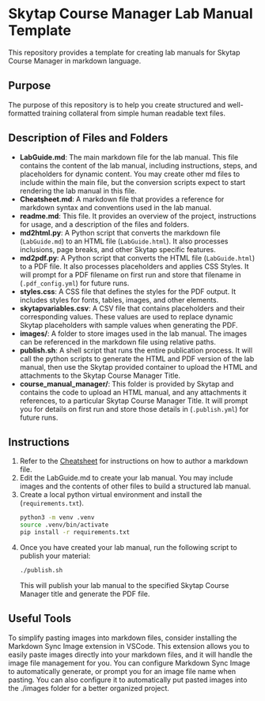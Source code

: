# Skytap Course Manager Lab Manual Template

This repository provides a template for creating lab manuals for Skytap Course Manager in markdown language.

## Purpose
The purpose of this repository is to help you create structured and well-formatted training collateral from simple human readable text files.

## Description of Files and Folders

- **LabGuide.md**: The main markdown file for the lab manual. This file contains the content of the lab manual, including instructions, steps, and placeholders for dynamic content.  You may create other md files to include within the main file, but the conversion scripts expect to start rendering the lab manual in this file.
- **Cheatsheet.md**: A markdown file that provides a reference for markdown syntax and conventions used in the lab manual.
- **readme.md**: This file. It provides an overview of the project, instructions for usage, and a description of the files and folders.
- **md2html.py**: A Python script that converts the markdown file (`LabGuide.md`) to an HTML file (`LabGuide.html`). It also processes inclusions, page breaks, and other Skytap specific features.
- **md2pdf.py**: A Python script that converts the HTML file (`LabGuide.html`) to a PDF file. It also processes placeholders and applies CSS Styles.  It will prompt for a PDF filename on first run and store that filename in (`.pdf_config.yml`) for future runs.
- **styles.css**: A CSS file that defines the styles for the PDF output. It includes styles for fonts, tables, images, and other elements.
- **skytapvariables.csv**: A CSV file that contains placeholders and their corresponding values. These values are used to replace dynamic Skytap placeholders with sample values when generating the PDF.
- **images/**: A folder to store images used in the lab manual. The images can be referenced in the markdown file using relative paths.
- **publish.sh**: A shell script that runs the entire publication process.  It will call the python scripts to generate the HTML and PDF version of the lab manual, then use the Skytap provided container to upload the HTML and attachments to the Skytap Course Manager Title.
- **course_manual_manager/**: This folder is provided by Skytap and contains the code to upload an HTML manual, and any attachments it references, to a particular Skytap Course Manager Title.  It will prompt you for details on first run and store those details in (`.publish.yml`) for future runs.

## Instructions
1. Refer to the [Cheatsheet](./Cheatsheet.md) for instructions on how to author a markdown file.
2. Edit the LabGuide.md to create your lab manual.  You may include images and the contents of other files to build a structured lab manual.
3. Create a local python virtual environment and install the (`requirements.txt`).
    ```sh
    python3 -m venv .venv
    source .venv/bin/activate
    pip install -r requirements.txt
    ```
4. Once you have created your lab manual, run the following script to publish your material:
    ```sh
    ./publish.sh
    ```
    This will publish your lab manual to the specified Skytap Course Manager title and generate the PDF file.

## Useful Tools
To simplify pasting images into markdown files, consider installing the Markdown Sync Image extension in VSCode. This extension allows you to easily paste images directly into your markdown files, and it will handle the image file management for you. You can configure Markdown Sync Image to automatically generate, or prompt you for an image file name when pasting. You can also configure it to automatically put pasted images into the ./images folder for a better organized project.
